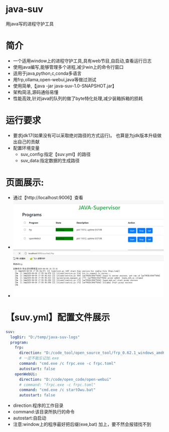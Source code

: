 # java-suv

用java写的进程守护工具

# 简介
- 一个适用window上的进程守护工具,具有web节目,自启动,查看运行日志
- 使用java编写,能够管理多个进程,减少win上的命令行窗口
- 适用于java,python,c,conda多语言
- 用frp,ollama,open-webui,java等做过测试
- 使用简单,【java -jar java-suv-1.0-SNAPSHOT.jar】
- 架构简洁,源码通俗易懂
- 性能高效,针对java的队列的做了byte特化处理,减少装箱拆箱的损耗

# 运行要求
- 要求jdk17(如果没有可以采取绝对路径的方式运行)。
也算是为jdk版本升级做出自己的贡献
- 配置环境变量
  - suv_config:指定【suv.yml】的路径
  - suv_data:指定数据的生成路径
# 页面展示:
- 通过【http://localhost:9006】查看
- ![./img/页面.png](img/页面.PNG)
- ![./img/页面.png](img/日志.PNG)


# 【suv.yml】配置文件展示
```yaml
suv:
  logDir: "D:/temp/java-suv-logs"
  program:
    frp:
      direction: "D:/code_tool/open_source_tool/frp_0.62.1_windows_amd64"
      # 一定不能忘记加.exe
      command: "cmd.exe /c frpc.exe -c frpc.toml"
      autostart: false
    openWebUi:
      direction: "D:/code/open_code/open-webui"
      # command: "frpc.exe -c frpc.toml"
      command: "cmd.exe /c startOwu.bat"
      autostart: false
```

- direction:程序的工作目录
- command:该目录所执行的命令
- autostart:自启动
- 注意:window上的程序最好把后缀(exe,bat) 加上，要不然会报错找不到
